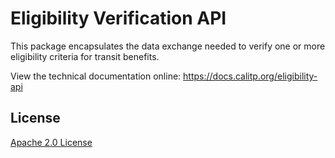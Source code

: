 # Eligibility Verification API

This package encapsulates the data exchange needed to verify one or more eligibility criteria for transit benefits.

View the technical documentation online: <https://docs.calitp.org/eligibility-api>

## License

[Apache 2.0 License](./LICENSE)

